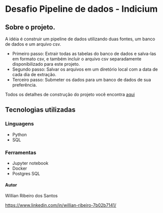 # Desafio Pipeline de dados - Indicium

## Sobre o projeto.

A idéia é construir um pipeline de dados utilizando duas fontes, um banco de dados e um arquivo csv. 
* Primeiro passo: Extrair todas as tabelas do banco de dados e salva-las em formato csv, e também incluir o arquivo csv separadamente disponibilizado para este projeto. 
* Segundo passo: Salvar os arquivos em um diretório local com a data de cada dia de extração.
* Terceiro passo: Submeter os dados para um banco de dados de sua preferência.

Todos os detalhes de construção do projeto você encontra [aqui](https://github.com/will-rds/desafio_pipeline_indicium/blob/main/descrevendo_os_passos.ipynb)

## Tecnologias utilizadas

### Linguagens
* Python
* SQL

### Ferramentas
* Jupyter notebook
* Docker
* Postgres SQL


#### Autor
Willian Ribeiro dos Santos

https://www.linkedin.com/in/willian-ribeiro-7b02b7141/
